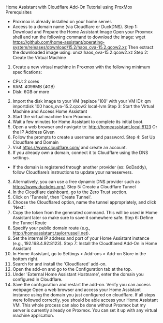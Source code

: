 Home Assistant with Cloudflare Add-On Tutorial using ProxMox
Prerequisites
- Proxmox is already installed on your home server.
- Access to a domain name (via Cloudflare or DuckDNS).
Step 1: Download and Prepare the Home Assistant Image
Open your Proxmox shell and run the following command to download the image:
 wget https://github.com/home-assistant/operating-system/releases/download/15.2/haos_ova-15.2.qcow2.xz
 Then extract the downloaded image using:
 unxz haos_ova-15.2.qcow2.xz
Step 2: Create the Virtual Machine
1. Create a new virtual machine in Proxmox with the following minimum specifications:
- CPU: 2 cores
- RAM: 4096MB (4GB)
- Disk: 6GB or more
 2. Import the disk image to your VM (replace '100' with your VM ID):
 qm importdisk 100 haos_ova-15.2.qcow2 local-lvm
Step 3: Start the Virtual Machine and Access Home Assistant
1. Start the virtual machine from Proxmox.
2. Wait a few minutes for Home Assistant to complete its initial boot.
3. Open a web browser and navigate to:
 http://homeassistant.local:8123
Or the IP Address Given 
 4. Follow the prompts to create a username and password.
Step 4: Set Up Cloudflare and Domain
1. Visit https://www.cloudflare.com/ and create an account.
2. If you already own a domain, connect it to Cloudflare using the DNS settings.
- If the domain is registered through another provider (ex: GoDaddy), follow Cloudflare’s instructions to update your nameservers.
3. Alternatively, you can use a free dynamic DNS provider such as https://www.duckdns.org/.
Step 5: Create a Cloudflare Tunnel
1. In the Cloudflare dashboard, go to the Zero Trust section.
2. Click on 'Tunnels', then 'Create Tunnel'.
3. Choose the Cloudflared option, name the tunnel appropriately, and click 'Next'.
4. Copy the token from the generated command. This will be used in Home Assistant later so make sure to save it somewhere safe.
Step 6: Define the Tunnel Route
1. Specify your public domain route (e.g., http://homeassistant.taylorrussell.net).
2. Set the internal IP address and port of your Home Assistant instance (e.g., 192.168.4.92:8123).
Step 7: Install the Cloudflared Add-On in Home Assistant
1. In Home Assistant, go to Settings > Add-ons > Add-on Store in the bottom right.
2. Search for and install the 'Cloudflared' add-on.
3. Open the add-on and go to the Configuration tab at the top.
4. Under 'External Home Assistant Hostname', enter the domain you configured in Cloudflare.
5. Save the configuration and restart the add-on.
Verify you can access webpage
Open a web browser and access your Home Assistant instance using the domain you just configured on cloudflare. If all steps were followed correctly, you should be able access your Home Assistant VM. This whole process can also be done without Proxmox but my server is currently already on Proxmox. You can set it up with any virtual machine application. 

